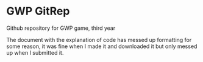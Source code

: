 # GWP GitRep
 Github repository for GWP game, third year

The document with the explanation of code has messed up formatting for some reason, it was fine when I made it and downloaded it but only messed up when I submitted it.

